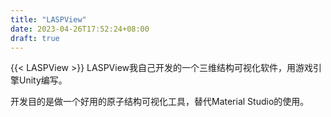 ```yaml
---
title: "LASPView"
date: 2023-04-26T17:52:24+08:00
draft: true
---
```


<!-- {{< bilibili BV1CM411L7Ru >}} -->

{{< LASPView >}}
LASPView我自己开发的一个三维结构可视化软件，用游戏引擎Unity编写。

开发目的是做一个好用的原子结构可视化工具，替代Material Studio的使用。



